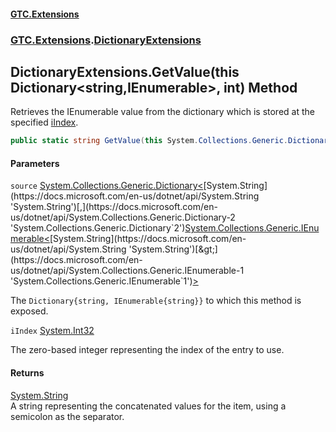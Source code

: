 #### [GTC.Extensions](GTC.Extensions.md 'GTC.Extensions')
### [GTC.Extensions](GTC.Extensions.md#GTC.Extensions 'GTC.Extensions').[DictionaryExtensions](GTC.Extensions.md#GTC.Extensions.DictionaryExtensions 'GTC.Extensions.DictionaryExtensions')

## DictionaryExtensions.GetValue(this Dictionary<string,IEnumerable<string>>, int) Method

Retrieves the IEnumerable value from the dictionary which is stored at the specified [iIndex](DictionaryExtensions.GetValue(thisDictionary_string,IEnumerable_string__,int).md#GTC.Extensions.DictionaryExtensions.GetValue(thisSystem.Collections.Generic.Dictionary_string,System.Collections.Generic.IEnumerable_string__,int).iIndex 'GTC.Extensions.DictionaryExtensions.GetValue(this System.Collections.Generic.Dictionary<string,System.Collections.Generic.IEnumerable<string>>, int).iIndex').

```csharp
public static string GetValue(this System.Collections.Generic.Dictionary<string,System.Collections.Generic.IEnumerable<string>> source, int iIndex);
```
#### Parameters

<a name='GTC.Extensions.DictionaryExtensions.GetValue(thisSystem.Collections.Generic.Dictionary_string,System.Collections.Generic.IEnumerable_string__,int).source'></a>

`source` [System.Collections.Generic.Dictionary&lt;](https://docs.microsoft.com/en-us/dotnet/api/System.Collections.Generic.Dictionary-2 'System.Collections.Generic.Dictionary`2')[System.String](https://docs.microsoft.com/en-us/dotnet/api/System.String 'System.String')[,](https://docs.microsoft.com/en-us/dotnet/api/System.Collections.Generic.Dictionary-2 'System.Collections.Generic.Dictionary`2')[System.Collections.Generic.IEnumerable&lt;](https://docs.microsoft.com/en-us/dotnet/api/System.Collections.Generic.IEnumerable-1 'System.Collections.Generic.IEnumerable`1')[System.String](https://docs.microsoft.com/en-us/dotnet/api/System.String 'System.String')[&gt;](https://docs.microsoft.com/en-us/dotnet/api/System.Collections.Generic.IEnumerable-1 'System.Collections.Generic.IEnumerable`1')[&gt;](https://docs.microsoft.com/en-us/dotnet/api/System.Collections.Generic.Dictionary-2 'System.Collections.Generic.Dictionary`2')

The `Dictionary{string, IEnumerable{string}}` to which this method is exposed.

<a name='GTC.Extensions.DictionaryExtensions.GetValue(thisSystem.Collections.Generic.Dictionary_string,System.Collections.Generic.IEnumerable_string__,int).iIndex'></a>

`iIndex` [System.Int32](https://docs.microsoft.com/en-us/dotnet/api/System.Int32 'System.Int32')

The zero-based integer representing the index of the entry to use.

#### Returns
[System.String](https://docs.microsoft.com/en-us/dotnet/api/System.String 'System.String')  
A string representing the concatenated values for the item, using a semicolon as the separator.